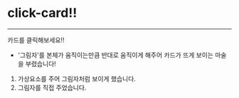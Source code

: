 # click-card!!
___
카드를 클릭해보세요!!

* '그림자'를 본체가 움직이는만큼 반대로 움직이게 해주어 카드가 뜨게 보이는 마술을 부렸습니다!

1. 가상요소를 주어 그림자처럼 보이게 했습니다.
2. 그림자를 직접 주었습니다.

